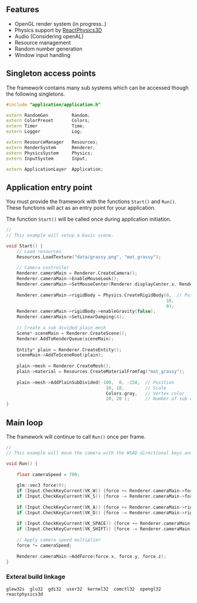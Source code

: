 ## Features
- OpenGL render system  (in progress..)
- Physics support by <a href="https://github.com/DanielChappuis/reactphysics3d">ReactPhysics3D</a>⁭
- ⁯⁮⁭Audio (Considering openAL)
- Resource management
- Random number generation
- Window input handling

## Singleton access points
The framework contains many sub systems which can be accessed though the following singletons.

```c++
#include "application/application.h"

extern RandomGen         Random;
extern ColorPreset       Colors;
extern Timer             Time;
extern Logger            Log;

extern ResourceManager   Resources;
extern RenderSystem      Renderer;
extern PhysicsSystem     Physics;
extern InputSystem       Input;

extern ApplicationLayer  Application;
```

## Application entry point
You must provide the framework with the functions `Start()` and `Run()`. These functions will act as an entry point for your application.

The function `Start()` will be called once during application initiation.

```c++
//
// This example will setup a basic scene.

void Start() {
    // Load resources
    Resources.LoadTexture("data/grassy.png", "mat_grassy");
    
    // Camera controller
    Renderer.cameraMain = Renderer.CreateCamera();
    Renderer.cameraMain->EnableMouseLook();
    Renderer.cameraMain->SetMouseCenter(Renderer.displayCenter.x, Renderer.displayCenter.y);
    
    Renderer.cameraMain->rigidBody = Physics.CreateRigidBody(0,  // Position
                                                             10,
                                                             0);
    Renderer.cameraMain->rigidBody->enableGravity(false);
    Renderer.cameraMain->SetLinearDamping(4);
    
    // Create a sub divided plain mesh
    Scene* sceneMain = Renderer.CreateScene();
    Renderer.AddToRenderQueue(sceneMain);
    
    Entity* plain = Renderer.CreateEntity();
    sceneMain->AddToSceneRoot(plain);
    
    plain->mesh = Renderer.CreateMesh();
    plain->material = Resources.CreateMaterialFromTag("mat_grassy");
    
    plain->mesh->AddPlainSubDivided(-100,  0, -150,  // Position
                                      10, 10,        // Scale
                                      Colors.gray,   // Vertex color
                                      20, 20 );      // Number of sub divisions
}
```

## Main loop
The framework will continue to call `Run()` once per frame.

```c++
//
// This example will move the camera with the WSAD directional keys and space / shift for elevation.

void Run() {
    
    float cameraSpeed = 700;
    
    glm::vec3 force(0);
    if (Input.CheckKeyCurrent(VK_W)) {force += Renderer.cameraMain->forward;}
    if (Input.CheckKeyCurrent(VK_S)) {force -= Renderer.cameraMain->forward;}
    
    if (Input.CheckKeyCurrent(VK_A)) {force += Renderer.cameraMain->right;}
    if (Input.CheckKeyCurrent(VK_D)) {force -= Renderer.cameraMain->right;}
    
    if (Input.CheckKeyCurrent(VK_SPACE)) {force += Renderer.cameraMain->up;}
    if (Input.CheckKeyCurrent(VK_SHIFT)) {force -= Renderer.cameraMain->up;}
    
    // Apply camera speed multiplier
    force *= cameraSpeed;
    
    Renderer.cameraMain->AddForce(force.x, force.y, force.z);
}
```

### Exteral build linkage
```
glew32s  glu32  gdi32  user32  kernel32  comctl32  opengl32  reactphysics3d
```

